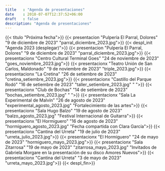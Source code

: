 ```yaml
---
title   : "Agenda de presentaciones"
date    : 2018-07-07T12:37:52+06:00
draft   : false
description: "Agenda de presentaciones"
---
```

{{< titulo "Próxima fecha">}}
{{< presentacion "Pulpería El Parral, Dolores" "9 de diciembre de 2023" "parral_diciembre_2023.jpg">}}
{{< despl_init "Agenda 2023 (desplegar)">}}
{{< presentacion "Pulpería El Parral, Dolores" "9 de diciembre de 2023" "parral_diciembre_2023.jpg">}}
{{< presentacionx "Centro Cultural Terminal Goes" "24 de noviembre de 2023" "goes_noviembre_2023.jpg">}}
{{< presentacionx "Teatro Unión de San Carlos, Maldonado" "9 de noviembre de 2023" "triple_2023.jpg">}}
{{< presentacionx "La Cretina" "26 de setiembre de 2023" "cretina_setiembre_2023.jpg">}}
{{< presentacionx "Castillo del Parque Rodó" "16 de setiembre de 2023" "taller_setiembre_2023.jpg" " ">}}
{{< presentacionx "Club de Bochas" "14 de setiembre de 2023" "bochas_setiembre_2023.jpg" " ">}}
{{< presentacionx "Sala La Experimental de Malvín" "26 de agosto de 2023" "experimental_agosto_2023.jpg" "Fortalecimiento de las artes">}}
{{< presentacionx "Sala Hugo Balzo" "19 de agosto de 2023" "balzo_agosto_2023.jpg" "Festival Internacional de Guitarra">}}
{{< presentacionx "El Hormiguero" "16 de agosto de 2023" "hormiguero_agosto_2023.jpg" "Fecha compartida con Clara García">}}
{{< presentacionx "Cantina del Urreta" "19 de julio de 2023" "urreta_julio_2023.jpg">}}
{{< presentacionx "El Hormiguero" "24 de mayo de 2023" "hormiguero_mayo_2023.jpg">}}
{{< presentacionx "Sala Zitarrosa" "19 de mayo de 2023" "zitarrosa_mayo_2023.jpg" "Invitados de Gabriela Morgare en la presentación de su disco Amores Nuevos">}}
{{< presentacionx "Cantina del Urreta" "3 de mayo de 2023" "urreta_mayo_2023.jpg">}}
{{< despl_fin>}}
